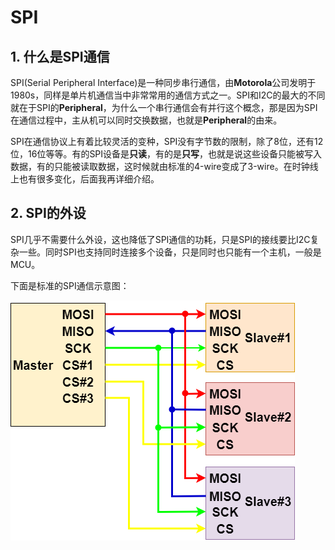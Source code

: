 # SPI

## 1. 什么是SPI通信

SPI(Serial Peripheral Interface)是一种同步串行通信，由**Motorola**公司发明于1980s，同样是单片机通信当中非常常用的通信方式之一。SPI和I2C的最大的不同就在于SPI的**Peripheral**，为什么一个串行通信会有并行这个概念，那是因为SPI在通信过程中，主从机可以同时交换数据，也就是**Peripheral**的由来。

SPI在通信协议上有着比较灵活的变种，SPI没有字节数的限制，除了8位，还有12位，16位等等。有的SPI设备是**只读**，有的是**只写**，也就是说这些设备只能被写入数据，有的只能被读取数据，这时候就由标准的4-wire变成了3-wire。在时钟线上也有很多变化，后面我再详细介绍。

## 2. SPI的外设

SPI几乎不需要什么外设，这也降低了SPI通信的功耗，只是SPI的接线要比I2C复杂一些。同时SPI也支持同时连接多个设备，只是同时也只能有一个主机，一般是MCU。

下面是标准的SPI通信示意图：

![SPI Bus](images/0-1.png)